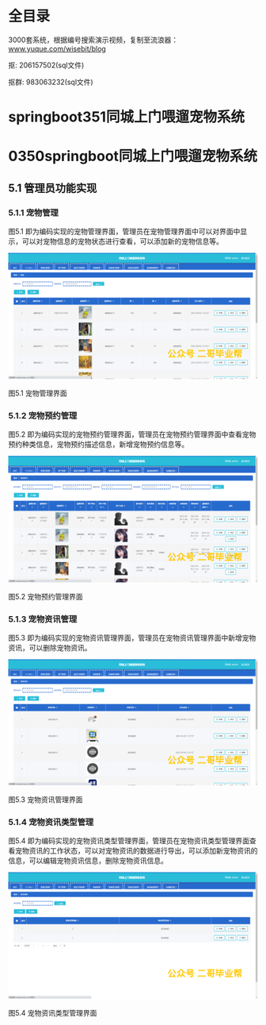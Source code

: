 # 全目录

3000套系统，根据编号搜索演示视频，复制至流浪器：www.yuque.com/wisebit/blog


<p>抠: 206157502(sql文件)</p>
<p>抠群: 983063232(sql文件)</p>


# springboot351同城上门喂遛宠物系统
# 0350springboot同城上门喂遛宠物系统

## 5.1 管理员功能实现
### 5.1.1 宠物管理
图5.1 即为编码实现的宠物管理界面，管理员在宠物管理界面中可以对界面中显示，可以对宠物信息的宠物状态进行查看，可以添加新的宠物信息等。

![](/md/blog.013.png)

图5.1 宠物管理界面
### 5.1.2 宠物预约管理
图5.2 即为编码实现的宠物预约管理界面，管理员在宠物预约管理界面中查看宠物预约种类信息，宠物预约描述信息，新增宠物预约信息等。

![](/md/blog.014.png)

图5.2 宠物预约管理界面
### 5.1.3 宠物资讯管理
图5.3 即为编码实现的宠物资讯管理界面，管理员在宠物资讯管理界面中新增宠物资讯，可以删除宠物资讯。

![](/md/blog.015.png)

图5.3 宠物资讯管理界面
### 5.1.4 宠物资讯类型管理
图5.4 即为编码实现的宠物资讯类型管理界面，管理员在宠物资讯类型管理界面查看宠物资讯的工作状态，可以对宠物资讯的数据进行导出，可以添加新宠物资讯的信息，可以编辑宠物资讯信息，删除宠物资讯信息。

![](/md/blog.016.png)

图5.4 宠物资讯类型管理界面




